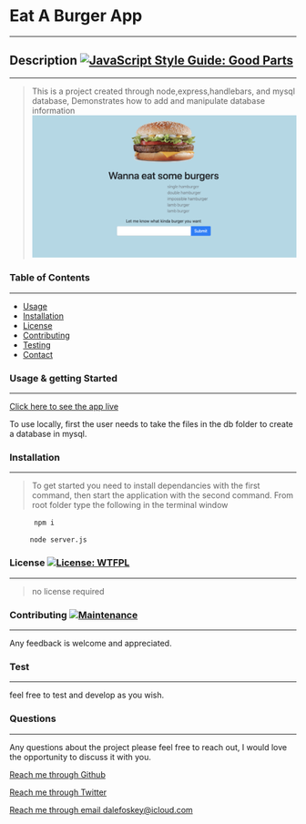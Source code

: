 
  
  # Eat A Burger App
  ---

  ## Description [![JavaScript Style Guide: Good Parts](https://img.shields.io/badge/code%20style-goodparts-brightgreen.svg?style=flat)](https://github.com/dwyl/goodparts "JavaScript The Good Parts")
  ---
  > This is a project created through node,express,handlebars, and mysql database, Demonstrates how to add and manipulate database information
  ![image](screenshot1.png)
  
  
  ### Table of Contents
  ---
  - [Usage](#Usage-&-getting-Started)
  - [Installation](#Installation)
  - [License](#License)
  - [Contributing](#Contributing)
  - [Testing](#Test)
  - [Contact](#Questions)

  ### Usage & getting Started
  ---
  [Click here to see the app live](https://github.com/jdalefoskey)
  
  To use locally, first the user needs to take the files in the db folder to create a database in mysql.
 
  

  ### Installation
  ---
  > To get started you need to install dependancies with the first command, then start the application with the second command. From root folder type the following in the terminal window
  
  ```
        npm i
  ```
   
  ```    
       node server.js
  ```

  ### License  [![License: WTFPL](https://img.shields.io/badge/License-WTFPL-brightgreen.svg)](http://www.wtfpl.net/about/)
  ---
  > no license required

  ### Contributing   [![Maintenance](https://img.shields.io/badge/Maintained%3F-yes-green.svg)](https://GitHub.com/jdalefoskey)
  ---
  Any feedback is welcome and appreciated.
  

  ### Test
  ---
  feel free to test and develop as you wish.

  ### Questions  
  ---
  Any questions about the project please feel free to reach out, I would love the opportunity to discuss it with you.

  [Reach me through Github](https://github.com/jdalefoskey)
   
  [Reach me through Twitter](https://twitter.com/dale_foskey)

  [Reach me through email    dalefoskey@icloud.com](mailto:dalefoskey@icloud.com)
  
  
